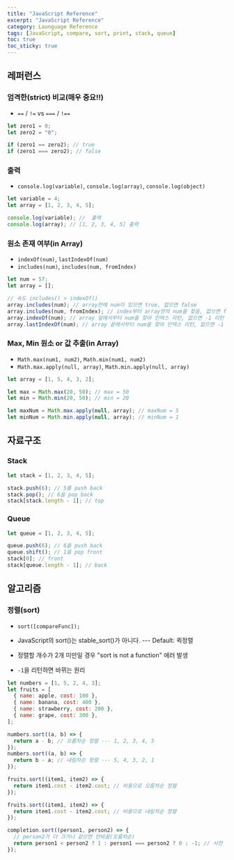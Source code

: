 ```yaml
---
title: "JavaScript Reference"
excerpt: "JavaScript Reference"
category: Launguage Reference
tags: [JavaScript, compare, sort, print, stack, queue]
toc: true
toc_sticky: true
---
```


## 레퍼런스

### 엄격한(strict) 비교(매우 중요!!)

- `==` / `!=` vs `===` / `!==`

```js
let zero1 = 0;
let zero2 = "0";

if (zero1 == zero2); // true
if (zero1 === zero2); // false
```

### 출력

- `console.log(variable)`, `console.log(array)`, `console.log(object)`

```js
let variable = 4;
let array = [1, 2, 3, 4, 5];

console.log(variable); //  출력
console.log(array); // [1, 2, 3, 4, 5] 출력
```

### 원소 존재 여부(in Array)

- `indexOf(num)`, `lastIndexOf(num)`
- `includes(num)`, `includes(num, fromIndex)`

```js
let num = 57;
let array = [];

// 속도 includes() > indexOf()
array.includes(num); // array안에 num이 있으면 true, 없으면 false
array.includes(num, fromIndex); // index부터 array안의 num을 찾음, 없으면 false
array.indexOf(num); // array 앞에서부터 num을 찾아 인덱스 리턴, 없으면 -1 리턴
array.lastIndexOf(num); // array 끝에서부터 num을 찾아 인덱스 리턴, 없으면 -1 리턴
```

### Max, Min 원소 or 값 추출(in Array)

- `Math.max(num1, num2)`, `Math.min(num1, num2)`
- `Math.max.apply(null, array)`, `Math.min.apply(null, array)`

```js
let array = [1, 5, 4, 3, 2];

let max = Math.max(20, 50); // max = 50
let min = Math.min(20, 50); // min = 20

let maxNum = Math.max.apply(null, array); // maxNum = 5
let minNum = Math.min.apply(null, array); // minNum = 1
```

## 자료구조

### Stack

```js
let stack = [1, 2, 3, 4, 5];

stack.push(6); // 5를 push back
stack.pop(); // 6을 pop back
stack[stack.length - 1]; // top
```

### Queue

```js
let queue = [1, 2, 3, 4, 5];

queue.push(6); // 6을 push back
queue.shift(); // 1을 pop front
stack[0]; // front
stack[queue.length - 1]; // back
```

## 알고리즘

### 정렬(sort)

- `sort([compareFunc]);`

- JavaScript의 sort()는 stable_sort()가 아니다. --- Default: 퀵정렬
- 정렬할 개수가 2개 미만일 경우 "sort is not a function" 에러 발생
- `-1`을 리턴하면 바뀌는 원리

```js
let numbers = [1, 5, 2, 4, 3];
let fruits = [
  { name: apple, cost: 100 },
  { name: banana, cost: 400 },
  { name: strawberry, cost: 200 },
  { name: grape, cost: 300 },
];

numbers.sort((a, b) => {
  return a - b; // 오름차순 정렬 --- 1, 2, 3, 4, 5
});
numbers.sort((a, b) => {
  return b - a; // 내림차순 정렬 --- 5, 4, 3, 2, 1
});

fruits.sort((item1, item2) => {
  return item1.cost - item2.cost; // 비용으로 오름차순 정렬
});

fruits.sort((item1, item2) => {
  return item1.cost - item2.cost; // 비용으로 내림차순 정렬
});

completion.sort((person1, person2) => {
  // person2가 더 크거나 같으면 안바꿈(오름차순)
  return person1 < person2 ? 1 : person1 === person2 ? 0 : -1; // 사전 정렬
});
```
